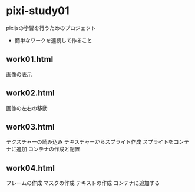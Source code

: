 # pixi-study01
pixijsの学習を行うためのプロジェクト

- 簡単なワークを連続して作ること

## work01.html
画像の表示  

## work02.html
画像の左右の移動

## work03.html
テクスチャーの読み込み
テキスチャーからスプライト作成
スプライトをコンテナに追加
コンテナの作成と配置

## work04.html
フレームの作成
マスクの作成
テキストの作成
コンテナに追加する

